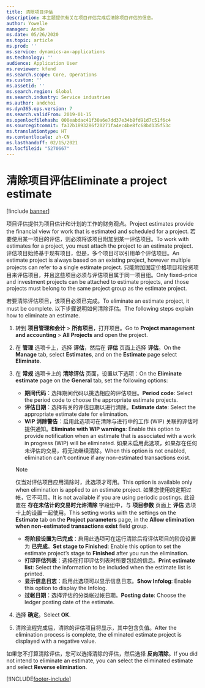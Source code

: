 ```yaml
---
title: 清除项目评估
description: 本主题提供有关在项目评估完成后清除项目评估的信息。
author: Yowelle
manager: AnnBe
ms.date: 05/26/2020
ms.topic: article
ms.prod: ''
ms.service: dynamics-ax-applications
ms.technology: ''
audience: Application User
ms.reviewer: kfend
ms.search.scope: Core, Operations
ms.custom: ''
ms.assetid: ''
ms.search.region: Global
ms.search.industry: Service industries
ms.author: andchoi
ms.dyn365.ops.version: 7
ms.search.validFrom: 2019-01-15
ms.openlocfilehash: 000eabdac41f30a6e7dd37e34b8fd91d7c51f6c4
ms.sourcegitcommit: fa32b1893286f20271fa4ec4be8fc68bd135f53c
ms.translationtype: HT
ms.contentlocale: zh-CN
ms.lasthandoff: 02/15/2021
ms.locfileid: "5270667"
---
```

# <a name="eliminate-a-project-estimate"></a><span data-ttu-id="61adc-103">清除项目评估</span><span class="sxs-lookup"><span data-stu-id="61adc-103">Eliminate a project estimate</span></span>

[!include [banner](../includes/banner.md)]

<span data-ttu-id="61adc-104">项目评估提供为项目估计和计划的工作的财务观点。</span><span class="sxs-lookup"><span data-stu-id="61adc-104">Project estimates provide the financial view for work that is estimated and scheduled for a project.</span></span> <span data-ttu-id="61adc-105">若要使用某一项目的评估，则必须将该项目附加到某一评估项目。</span><span class="sxs-lookup"><span data-stu-id="61adc-105">To work with estimates for a project, you must attach the project to an estimate project.</span></span> <span data-ttu-id="61adc-106">评估项目始终基于现有项目，但是，多个项目可以引用单个评估项目。</span><span class="sxs-lookup"><span data-stu-id="61adc-106">An estimate project is always based on an existing project, however multiple projects can refer to a single estimate project.</span></span> <span data-ttu-id="61adc-107">只能附加固定价格项目和投资项目来评估项目，并且这些项目必须与评估项目属于同一项目组。</span><span class="sxs-lookup"><span data-stu-id="61adc-107">Only fixed-price and investment projects can be attached to estimate projects, and those projects must belong to the same project group as the estimate project.</span></span>

<span data-ttu-id="61adc-108">若要清除评估项目，该项目必须已完成。</span><span class="sxs-lookup"><span data-stu-id="61adc-108">To eliminate an estimate project, it must be complete.</span></span> <span data-ttu-id="61adc-109">以下步骤说明如何清除评估。</span><span class="sxs-lookup"><span data-stu-id="61adc-109">The following steps explain how to eliminate an estimate.</span></span>

1. <span data-ttu-id="61adc-110">转到 **项目管理和会计** > **所有项目**，打开项目。</span><span class="sxs-lookup"><span data-stu-id="61adc-110">Go to **Project management and accounting** > **All Projects** and open the project.</span></span> 
2. <span data-ttu-id="61adc-111">在 **管理** 选项卡上，选择 **评估**，然后在 **评估** 页面上选择 **评估**。</span><span class="sxs-lookup"><span data-stu-id="61adc-111">On the **Manage** tab, select **Estimates**, and on the **Estimate** page select **Eliminate**.</span></span>
3. <span data-ttu-id="61adc-112">在 **常规** 选项卡上的 **清除评估** 页面，设置以下选项：</span><span class="sxs-lookup"><span data-stu-id="61adc-112">On the **Eliminate estimate** page on the **General** tab, set the following options:</span></span>

   - <span data-ttu-id="61adc-113">**期间代码**：选择期间代码以挑选相应的评估项目。</span><span class="sxs-lookup"><span data-stu-id="61adc-113">**Period code**: Select the period code to choose the appropriate estimate projects.</span></span> 
   - <span data-ttu-id="61adc-114">**评估日期**：选择有关的评估日期以进行清除。</span><span class="sxs-lookup"><span data-stu-id="61adc-114">**Estimate date**: Select the appropriate estimate date for elimination.</span></span>
   - <span data-ttu-id="61adc-115">**WIP 消除警告**：启用此选项可在清除与进行中的工作 (WIP) 关联的评估时提供通知。</span><span class="sxs-lookup"><span data-stu-id="61adc-115">**Eliminate with WIP warnings**: Enable this option to provide notification when an estimate that is associated with a work in progress (WIP) will be eliminated.</span></span> <span data-ttu-id="61adc-116">如果未启用此选项，如果存在任何未评估的交易，将无法继续清除。</span><span class="sxs-lookup"><span data-stu-id="61adc-116">When this option is not enabled, elimination can’t continue if any non-estimated transactions exist.</span></span> 
   > [!NOTE]
   > <span data-ttu-id="61adc-117">仅当对评估项目应用清除时，此选项才可用。</span><span class="sxs-lookup"><span data-stu-id="61adc-117">This option is available only when elimination is applied to an estimate project.</span></span> <span data-ttu-id="61adc-118">如果您使用的定期过帐，它不可用。</span><span class="sxs-lookup"><span data-stu-id="61adc-118">It is not available if you are using periodic postings.</span></span> <span data-ttu-id="61adc-119">此设置在 **存在未估计的交易时允许清除** 字段组中，与 **项目参数** 页面上 **评估** 选项卡上的设置一起使用。</span><span class="sxs-lookup"><span data-stu-id="61adc-119">This setting works with the settings on the **Estimate** tab on the **Project parameters** page, in the **Allow elimination when non-estimated transactions exist** field group.</span></span>
   - <span data-ttu-id="61adc-120">**将阶段设置为已完成**：启用此选项可在运行清除后将评估项目的阶段设置为 **已完成**。</span><span class="sxs-lookup"><span data-stu-id="61adc-120">**Set stage to Finished**: Enable this option to set the estimate project’s stage to **Finished** after you run the elimination.</span></span>
   - <span data-ttu-id="61adc-121">**打印评估列表**：选择在打印评估列表时所要包括的信息。</span><span class="sxs-lookup"><span data-stu-id="61adc-121">**Print estimate list**: Select the information to be included when the estimate list is printed.</span></span>
   - <span data-ttu-id="61adc-122">**显示信息日志**：启用此选项可以显示信息日志。</span><span class="sxs-lookup"><span data-stu-id="61adc-122">**Show Infolog**: Enable this option to display the Infolog.</span></span>
   - <span data-ttu-id="61adc-123">**过帐日期**：选择评估的分类帐过帐日期。</span><span class="sxs-lookup"><span data-stu-id="61adc-123">**Posting date**: Choose the ledger posting date of the estimate.</span></span>

4.  <span data-ttu-id="61adc-124">选择 **确定**。</span><span class="sxs-lookup"><span data-stu-id="61adc-124">Select **OK**.</span></span>
5. <span data-ttu-id="61adc-125">清除流程完成后，清除的评估项目将显示，其中包含负值。</span><span class="sxs-lookup"><span data-stu-id="61adc-125">After the elimination process is complete, the eliminated estimate project is displayed with a negative value.</span></span> 

<span data-ttu-id="61adc-126">如果您不打算清除评估，您可以选择清除的评估，然后选择 **反向清除**。</span><span class="sxs-lookup"><span data-stu-id="61adc-126">If you did not intend to eliminate an estimate, you can select the eliminated estimate and select **Reverse elimination**.</span></span>   


[!INCLUDE[footer-include](../includes/footer-banner.md)]